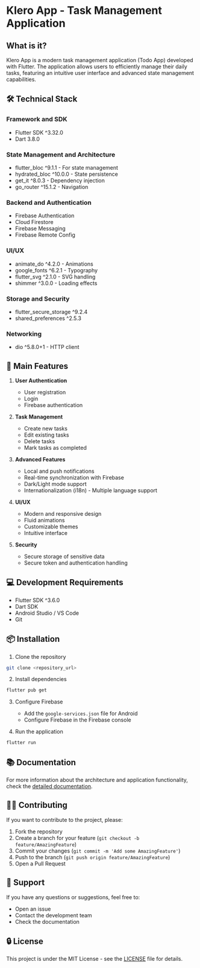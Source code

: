 # Klero App - Task Management Application

## What is it?

Klero App is a modern task management application (Todo App) developed with Flutter. The application allows users to efficiently manage their daily tasks, featuring an intuitive user interface and advanced state management capabilities.

## 🛠️ Technical Stack

### Framework and SDK

- Flutter SDK ^3.32.0
- Dart 3.8.0

### State Management and Architecture

- flutter_bloc ^9.1.1 - For state management
- hydrated_bloc ^10.0.0 - State persistence
- get_it ^8.0.3 - Dependency injection
- go_router ^15.1.2 - Navigation

### Backend and Authentication

- Firebase Authentication
- Cloud Firestore
- Firebase Messaging
- Firebase Remote Config

### UI/UX

- animate_do ^4.2.0 - Animations
- google_fonts ^6.2.1 - Typography
- flutter_svg ^2.1.0 - SVG handling
- shimmer ^3.0.0 - Loading effects

### Storage and Security

- flutter_secure_storage ^9.2.4
- shared_preferences ^2.5.3

### Networking

- dio ^5.8.0+1 - HTTP client

## 🎯 Main Features

1. **User Authentication**

   - User registration
   - Login
   - Firebase authentication

2. **Task Management**

   - Create new tasks
   - Edit existing tasks
   - Delete tasks
   - Mark tasks as completed

3. **Advanced Features**

   - Local and push notifications
   - Real-time synchronization with Firebase
   - Dark/Light mode support
   - Internationalization (i18n) - Multiple language support

4. **UI/UX**

   - Modern and responsive design
   - Fluid animations
   - Customizable themes
   - Intuitive interface

5. **Security**
   - Secure storage of sensitive data
   - Secure token and authentication handling

## 💻 Development Requirements

- Flutter SDK ^3.6.0
- Dart SDK
- Android Studio / VS Code
- Git

## 📦 Installation

1. Clone the repository

```bash
git clone <repository_url>
```

2. Install dependencies

```bash
flutter pub get
```

3. Configure Firebase

   - Add the `google-services.json` file for Android
   - Configure Firebase in the Firebase console

4. Run the application

```bash
flutter run
```

## 📚 Documentation

For more information about the architecture and application functionality, check the [detailed documentation](docs/README.md).

## 👨‍💻 Contributing

If you want to contribute to the project, please:

1. Fork the repository
2. Create a branch for your feature (`git checkout -b feature/AmazingFeature`)
3. Commit your changes (`git commit -m 'Add some AmazingFeature'`)
4. Push to the branch (`git push origin feature/AmazingFeature`)
5. Open a Pull Request

## 💬 Support

If you have any questions or suggestions, feel free to:

- Open an issue
- Contact the development team
- Check the documentation

## 🔒 License

This project is under the MIT License - see the [LICENSE](LICENSE) file for details.
